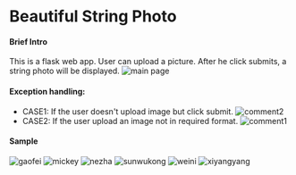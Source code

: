 # Beautiful String Photo

#### Brief Intro
This is a flask web app. User can upload a  picture. 
After he click submits, a string photo will be displayed.
![main page](assets/main.png)

#### Exception handling:
- CASE1: If the user doesn't upload image but click submit.
![comment2](assets/comment2.png)
- CASE2: If the user upload an image not in required format.
![comment1](assets/comment1.png)

#### Sample 
![gaofei](assets/gaofei.png)
![mickey](assets/gaofei.png)
![nezha](assets/nezha.png)
![sunwukong](assets/sunwukong.png)
![weini](assets/weini.png)
![xiyangyang](assets/xiyangyang.png)